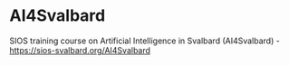# AI4Svalbard
SIOS training course on Artificial Intelligence in Svalbard (AI4Svalbard) - https://sios-svalbard.org/AI4Svalbard
